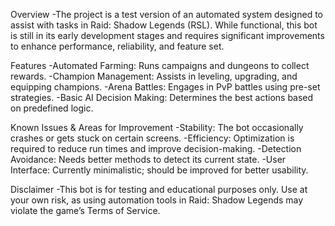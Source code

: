Overview
-The project is a test version of an automated system designed to assist with tasks in Raid: Shadow Legends (RSL). While functional, this bot is still in its early development stages and requires significant improvements to enhance performance, reliability, and feature set.

Features
-Automated Farming: Runs campaigns and dungeons to collect rewards.
-Champion Management: Assists in leveling, upgrading, and equipping champions.
-Arena Battles: Engages in PvP battles using pre-set strategies.
-Basic AI Decision Making: Determines the best actions based on predefined logic.

Known Issues & Areas for Improvement
-Stability: The bot occasionally crashes or gets stuck on certain screens.
-Efficiency: Optimization is required to reduce run times and improve decision-making.
-Detection Avoidance: Needs better methods to detect its current state.
-User Interface: Currently minimalistic; should be improved for better usability.

Disclaimer
-This bot is for testing and educational purposes only. Use at your own risk, as using automation tools in Raid: Shadow Legends may violate the game’s Terms of Service.
